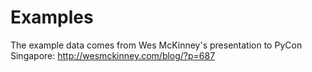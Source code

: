 Examples
========

The example data comes from Wes McKinney's presentation to PyCon Singapore:
http://wesmckinney.com/blog/?p=687
